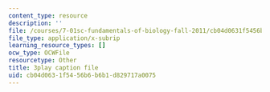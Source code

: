 ```yaml
---
content_type: resource
description: ''
file: /courses/7-01sc-fundamentals-of-biology-fall-2011/cb04d0631f5456b6b6b1d829717a0075_2TL8rY9Rc_A.vtt
file_type: application/x-subrip
learning_resource_types: []
ocw_type: OCWFile
resourcetype: Other
title: 3play caption file
uid: cb04d063-1f54-56b6-b6b1-d829717a0075
---
```

